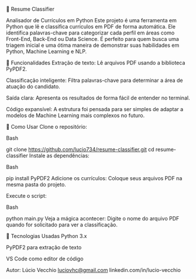 📄 Resume Classifier

Analisador de Currículos em Python
Este projeto é uma ferramenta em Python que lê e classifica currículos em PDF de forma automática. Ele identifica palavras-chave para categorizar cada perfil em áreas como Front-End, Back-End ou Data Science. É perfeito para quem busca uma triagem inicial e uma ótima maneira de demonstrar suas habilidades em Python, Machine Learning e NLP.


🚀 Funcionalidades
Extração de texto: Lê arquivos PDF usando a biblioteca PyPDF2.

Classificação inteligente: Filtra palavras-chave para determinar a área de atuação do candidato.

Saída clara: Apresenta os resultados de forma fácil de entender no terminal.

Código expansível: A estrutura foi pensada para ser simples de adaptar a modelos de Machine Learning mais complexos no futuro.


📂 Como Usar
Clone o repositório:

Bash

git clone https://github.com/lucio734/resume-classifier.git
cd resume-classifier
Instale as dependências:

Bash

pip install PyPDF2
Adicione os currículos: Coloque seus arquivos PDF na mesma pasta do projeto.

Execute o script:

Bash

python main.py
Veja a mágica acontecer: Digite o nome do arquivo PDF quando for solicitado para ver a classificação.


🧰 Tecnologias Usadas
Python 3.x

PyPDF2 para extração de texto

VS Code como editor de código


Autor:
Lúcio Vecchio
luciovhc@gmail.com
linkedin.com/in/lucio-vecchio
